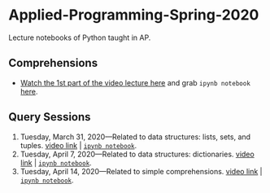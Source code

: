 # Applied-Programming-Spring-2020
Lecture notebooks of Python taught in AP.



## Comprehensions
- [Watch the 1st part of the video lecture here](https://youtu.be/styO04BaVnM) and grab `ipynb notebook` [here](https://github.com/MuhammadYaseenKhan/Applied-Programming-Spring-2020/blob/master/Comprehension-1of2.ipynb).


## Query Sessions
 1. Tuesday, March 31, 2020—Related to data structures: lists, sets, and tuples. [video link](https://www.youtube.com/watch?v=ZSk63Wjm8UE) | [`ipynb notebook`](https://github.com/MuhammadYaseenKhan/Applied-Programming-Spring-2020/blob/master/Query-Session-1.ipynb).
 2. Tuesday, April 7, 2020—Related to data structures: dictionaries. [video link](https://www.youtube.com/watch?v=WMp2OHHo2wY) | [`ipynb notebook`](https://github.com/MuhammadYaseenKhan/Applied-Programming-Spring-2020/blob/master/Query-Session-2.ipynb).
 3. Tuesday, April 14, 2020—Related to simple comprehensions. [video link](https://youtu.be/tEh6_b5cjuk) | [`ipynb notebook`](https://github.com/MuhammadYaseenKhan/Applied-Programming-Spring-2020/blob/master/Query-Session-3.ipynb).
